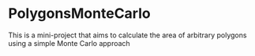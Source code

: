 # PolygonsMonteCarlo
This is a mini-project that aims to calculate the area of arbitrary polygons using a simple Monte Carlo approach
